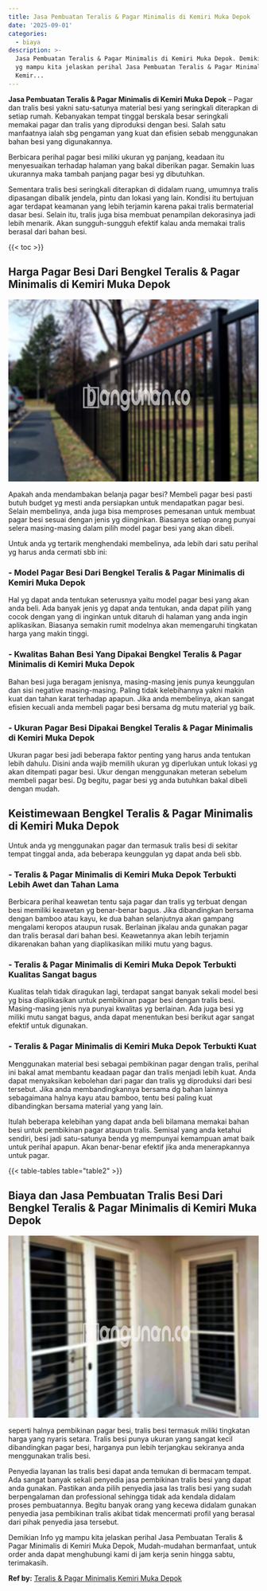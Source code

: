 ```yaml
---
title: Jasa Pembuatan Teralis & Pagar Minimalis di Kemiri Muka Depok
date: '2025-09-01'
categories:
  - biaya
description: >-
  Jasa Pembuatan Teralis & Pagar Minimalis di Kemiri Muka Depok. Demikian Info
  yg mampu kita jelaskan perihal Jasa Pembuatan Teralis & Pagar Minimalis di
  Kemir...
---
```


**Jasa Pembuatan Teralis & Pagar Minimalis di Kemiri Muka Depok** – Pagar dan tralis besi yakni satu-satunya material besi yang seringkali diterapkan di setiap rumah. Kebanyakan tempat tinggal berskala besar seringkali memakai pagar dan tralis yang diproduksi dengan besi. Salah satu manfaatnya ialah sbg pengaman yang kuat dan efisien sebab menggunakan bahan besi yang digunakannya.

Berbicara perihal pagar besi miliki ukuran yg panjang, keadaan itu menyesuaikan terhadap halaman yang bakal diberikan pagar. Semakin luas ukurannya maka tambah panjang pagar besi yg dibutuhkan.

Sementara tralis besi seringkali diterapkan di didalam ruang, umumnya tralis dipasangan dibalik jendela, pintu dan lokasi yang lain. Kondisi itu bertujuan agar terdapat keamanan yang lebih terjamin karena pakai tralis bermaterial dasar besi. Selain itu, tralis juga bisa membuat penampilan dekorasinya jadi lebih menarik. Akan sungguh-sungguh efektif kalau anda memakai tralis berasal dari bahan besi.

{{< toc >}}

## Harga Pagar Besi Dari Bengkel Teralis & Pagar Minimalis di Kemiri Muka Depok

![Jasa Pembuatan Teralis & Pagar Minimalis di Kemiri Muka Depok](/images/pagar-minimalis-murah-50.png)

Apakah anda mendambakan belanja pagar besi? Membeli pagar besi pasti butuh budget yg mesti anda persiapkan untuk mendapatkan pagar besi. Selain membelinya, anda juga bisa memproses pemesanan untuk membuat pagar besi sesuai dengan jenis yg diinginkan. Biasanya setiap orang punyai selera masing-masing dalam pilih model pagar besi yang akan dibeli.

Untuk anda yg tertarik menghendaki membelinya, ada lebih dari satu perihal yg harus anda cermati sbb ini:
### \- Model Pagar Besi Dari Bengkel Teralis & Pagar Minimalis di Kemiri Muka Depok

Hal yg dapat anda tentukan seterusnya yaitu model pagar besi yang akan anda beli. Ada banyak jenis yg dapat anda tentukan, anda dapat pilih yang cocok dengan yang di inginkan untuk ditaruh di halaman yang anda ingin aplikasikan. Biasanya semakin rumit modelnya akan memengaruhi tingkatan harga yang makin tinggi.

### \- Kwalitas Bahan Besi Yang Dipakai Bengkel Teralis & Pagar Minimalis di Kemiri Muka Depok

Bahan besi juga beragam jenisnya, masing-masing jenis punya keunggulan dan sisi negative masing-masing. Paling tidak kelebihannya yakni makin kuat dan tahan karat terhadap apapun. Jika anda membelinya, akan sangat efisien kecuali anda membeli pagar besi bersama dg mutu material yg baik.

### \- Ukuran Pagar Besi Dipakai Bengkel Teralis & Pagar Minimalis di Kemiri Muka Depok

Ukuran pagar besi jadi beberapa faktor penting yang harus anda tentukan lebih dahulu. Disini anda wajib memilih ukuran yg diperlukan untuk lokasi yg akan ditempati pagar besi. Ukur dengan menggunakan meteran sebelum membeli pagar besi. Dg begitu, pagar besi yg anda butuhkan bakal dibeli dengan mudah.

## Keistimewaan Bengkel Teralis & Pagar Minimalis di Kemiri Muka Depok

Untuk anda yg menggunakan pagar dan termasuk tralis besi di sekitar tempat tinggal anda, ada beberapa keunggulan yg dapat anda beli sbb.

### \- Teralis & Pagar Minimalis di Kemiri Muka Depok Terbukti Lebih Awet dan Tahan Lama

Berbicara perihal keawetan tentu saja pagar dan tralis yg terbuat dengan besi memiliki keawetan yg benar-benar bagus. Jika dibandingkan bersama dengan bamboo atau kayu, ke dua bahan selanjutnya akan gampang mengalami keropos ataupun rusak. Berlainan jikalau anda gunakan pagar dan tralis berasal dari bahan besi. Keawetannya akan lebih terjamin dikarenakan bahan yang diaplikasikan miliki mutu yang bagus.

### \- Teralis & Pagar Minimalis di Kemiri Muka Depok Terbukti Kualitas Sangat bagus

Kualitas telah tidak diragukan lagi, terdapat sangat banyak sekali model besi yg bisa diaplikasikan untuk pembikinan pagar besi dengan tralis besi. Masing-masing jenis nya punyai kwalitas yg berlainan. Ada juga besi yg miliki mutu sangat bagus, anda dapat menentukan besi berikut agar sangat efektif untuk digunakan.

### \- Teralis & Pagar Minimalis di Kemiri Muka Depok Terbukti Kuat

Menggunakan material besi sebagai pembikinan pagar dengan tralis, perihal ini bakal amat membantu keadaan pagar dan tralis menjadi lebih kuat. Anda dapat menyaksikan kebolehan dari pagar dan tralis yg diproduksi dari besi tersebut. Jika anda membandingkannya bersama dg bahan lainnya sebagaimana halnya kayu atau bamboo, tentu besi paling kuat dibandingkan bersama material yang yang lain.

Itulah beberapa kelebihan yang dapat anda beli bilamana memakai bahan besi untuk pembikinan pagar ataupun tralis. Semisal yang anda ketahui sendiri, besi jadi satu-satunya benda yg mempunyai kemampuan amat baik untuk perihal apapun. Akan benar-benar efektif jika anda menerapkannya untuk pagar.

{{< table-tables table="table2" >}}

## Biaya dan Jasa Pembuatan Tralis Besi Dari Bengkel Teralis & Pagar Minimalis di Kemiri Muka Depok

![Jasa Pembuatan Teralis & Pagar Minimalis di Kemiri Muka Depok](/images/teralis-minimalis-murah-16.png)

seperti halnya pembikinan pagar besi, tralis besi termasuk miliki tingkatan harga yang nyaris setara. Tralis besi punya ukuran yang sangat kecil dibandingkan pagar besi, harganya pun lebih terjangkau sekiranya anda menggunakan tralis besi.

Penyedia layanan las tralis besi dapat anda temukan di bermacam tempat. Ada sangat banyak sekali penyedia jasa pembikinan tralis besi yang dapat anda gunakan. Pastikan anda pilih penyedia jasa las tralis besi yang sudah berpengalaman dan professional sehingga tidak ada kendala didalam proses pembuatannya. Begitu banyak orang yang kecewa didalam gunakan penyedia jasa pembikinan tralis akibat tidak mencermati profil yang berasal dari pihak penyedia jasa tersebut.

Demikian Info yg mampu kita jelaskan perihal Jasa Pembuatan Teralis & Pagar Minimalis di Kemiri Muka Depok, Mudah-mudahan bermanfaat, untuk order anda dapat menghubungi kami di jam kerja senin hingga sabtu, terimakasih.

**Ref by:** [Teralis & Pagar Minimalis Kemiri Muka Depok](https://id.wikipedia.org/wiki/Teralis)
